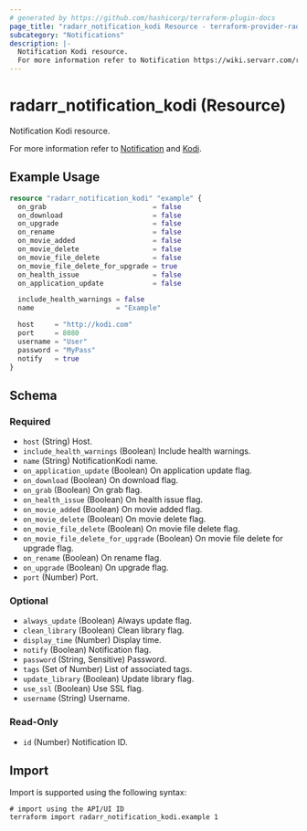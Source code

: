 ```yaml
---
# generated by https://github.com/hashicorp/terraform-plugin-docs
page_title: "radarr_notification_kodi Resource - terraform-provider-radarr"
subcategory: "Notifications"
description: |-
  Notification Kodi resource.
  For more information refer to Notification https://wiki.servarr.com/radarr/settings#connect and Kodi https://wiki.servarr.com/radarr/supported#xbmc.
---
```


# radarr_notification_kodi (Resource)

<!-- subcategory:Notifications -->Notification Kodi resource.
For more information refer to [Notification](https://wiki.servarr.com/radarr/settings#connect) and [Kodi](https://wiki.servarr.com/radarr/supported#xbmc).

## Example Usage

```terraform
resource "radarr_notification_kodi" "example" {
  on_grab                          = false
  on_download                      = false
  on_upgrade                       = false
  on_rename                        = false
  on_movie_added                   = false
  on_movie_delete                  = false
  on_movie_file_delete             = false
  on_movie_file_delete_for_upgrade = true
  on_health_issue                  = false
  on_application_update            = false

  include_health_warnings = false
  name                    = "Example"

  host     = "http://kodi.com"
  port     = 8080
  username = "User"
  password = "MyPass"
  notify   = true
}
```

<!-- schema generated by tfplugindocs -->
## Schema

### Required

- `host` (String) Host.
- `include_health_warnings` (Boolean) Include health warnings.
- `name` (String) NotificationKodi name.
- `on_application_update` (Boolean) On application update flag.
- `on_download` (Boolean) On download flag.
- `on_grab` (Boolean) On grab flag.
- `on_health_issue` (Boolean) On health issue flag.
- `on_movie_added` (Boolean) On movie added flag.
- `on_movie_delete` (Boolean) On movie delete flag.
- `on_movie_file_delete` (Boolean) On movie file delete flag.
- `on_movie_file_delete_for_upgrade` (Boolean) On movie file delete for upgrade flag.
- `on_rename` (Boolean) On rename flag.
- `on_upgrade` (Boolean) On upgrade flag.
- `port` (Number) Port.

### Optional

- `always_update` (Boolean) Always update flag.
- `clean_library` (Boolean) Clean library flag.
- `display_time` (Number) Display time.
- `notify` (Boolean) Notification flag.
- `password` (String, Sensitive) Password.
- `tags` (Set of Number) List of associated tags.
- `update_library` (Boolean) Update library flag.
- `use_ssl` (Boolean) Use SSL flag.
- `username` (String) Username.

### Read-Only

- `id` (Number) Notification ID.

## Import

Import is supported using the following syntax:

```shell
# import using the API/UI ID
terraform import radarr_notification_kodi.example 1
```
